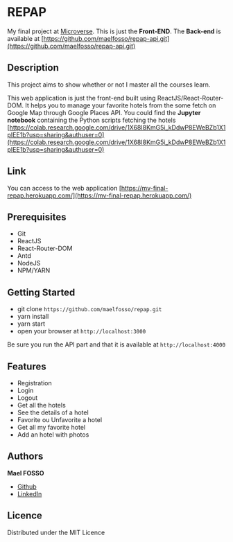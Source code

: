 # REPAP

My final project at [Microverse](https://microverse.org).
This is just the **Front-END**. The **Back-end** is available at [https://github.com/maelfosso/repap-api.git](https://github.com/maelfosso/repap-api.git)

## Description
This project aims to show whether or not I master all the courses learn.

This web application is just the front-end built using ReactJS/React-Router-DOM.
It helps you to manage your favorite hotels from the some fetch on Google Map through Google Places API. 
You could find the **Jupyter notebook** containing the Python scripts fetching the hotels [https://colab.research.google.com/drive/1X68I8KmG5i_kDdwP8EWeBZb1X1pIEE1b?usp=sharing&authuser=0](https://colab.research.google.com/drive/1X68I8KmG5i_kDdwP8EWeBZb1X1pIEE1b?usp=sharing&authuser=0)

## Link
You can access to the web application [https://mv-final-repap.herokuapp.com/](https://mv-final-repap.herokuapp.com/)

## Prerequisites
- Git
- ReactJS
- React-Router-DOM
- Antd
- NodeJS
- NPM/YARN

## Getting Started
- git clone `https://github.com/maelfosso/repap.git`
- yarn install
- yarn start
- open your browser at `http://localhost:3000`

Be sure you run the API part and that it is available at `http://localhost:4000`

## Features
- Registration
- Login
- Logout
- Get all the hotels
- See the details of a hotel
- Favorite ou Unfavorite a hotel
- Get all my favorite hotel
- Add an hotel with photos

## Authors
**Mael FOSSO**
- [Github](https://github.com/maelfosso)
- [LinkedIn](https://www.linkedin.com/in/mael-elvis-fosso-650b6346)

## Licence
Distributed under the MIT Licence

